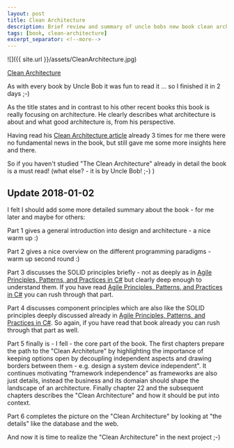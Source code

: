 ```yaml
---
layout: post
title: Clean Architecture
description: Brief review and summary of uncle bobs new book clean architecture.
tags: [book, clean-architecture]
excerpt_separator: <!--more-->
---
```


![]({{ site.url }}/assets/CleanArchitecture.jpg)

[Clean Architecture](https://www.amazon.com/Clean-Architecture-Craftsmans-Software-Structure/dp/0134494164/ref=sr_1_1?ie=UTF8&qid=1513596353&sr=8-1&keywords=clean+architecture)

As with every book by Uncle Bob it was fun to read it ... so I finished it in 2 days ;-)

As the title states and in contrast to his other recent books this book is really focusing on architecture. 
He clearly describes what architecture is about and what good architecture is, from his perspective.

Having read his [Clean Architecture article](https://8thlight.com/blog/uncle-bob/2012/08/13/the-clean-architecture.html) already 3 times for me 
there were no fundamental news in the book, but still gave me some more insights here and there.
<!--more-->
So if you haven't studied "The Clean Architecture" already in detail the book is a must read! 
(what else? - it is by Uncle Bob! ;-) )

## Update 2018-01-02

I felt I should add some more detailed summary about the book - for me later and maybe for others:

Part 1 gives a general introduction into design and architecture - a nice warm up :)

Part 2 gives a nice overview on the different programming paradigms - warm up second round :)

Part 3 discusses the SOLID principles briefly - not as deeply as in [Agile Principles, Patterns, and Practices in C#](https://www.amazon.com/Agile-Principles-Patterns-Practices-C/dp/0131857258/ref=sr_1_1?ie=UTF8&qid=1514894364&sr=8-1&keywords=agile+patterns+and+practices)
but clearly deep enough to understand them. If you have read  [Agile Principles, Patterns, and Practices in C#](https://www.amazon.com/Agile-Principles-Patterns-Practices-C/dp/0131857258/ref=sr_1_1?ie=UTF8&qid=1514894364&sr=8-1&keywords=agile+patterns+and+practices)
you can rush through that part.

Part 4 discusses component principles which are also like the SOLID principles deeply discussed already in 
[Agile Principles, Patterns, and Practices in C#](https://www.amazon.com/Agile-Principles-Patterns-Practices-C/dp/0131857258/ref=sr_1_1?ie=UTF8&qid=1514894364&sr=8-1&keywords=agile+patterns+and+practices).
So again, if you have read that book already you can rush through that part as well.

Part 5 finally is - I fell - the core part of the book. The first chapters prepare the path to the "Clean Architeture" by highlighting
the importance of keeping options open by decoupling independent aspects and drawing borders between them - e.g. design a system device independent".
It continues motivating "framework independence" as frameworks are also just details, instead the business and its domaian should shape 
the landscape of an architecture.
Finally chapter 22 and the subsequent chapters describes the "Clean Architecture" and how it should be put into context.

Part 6 completes the picture on the "Clean Architecture" by looking at "the details" like the database and the web.


And now it is time to realize the "Clean Architecture" in the next project ;-)

